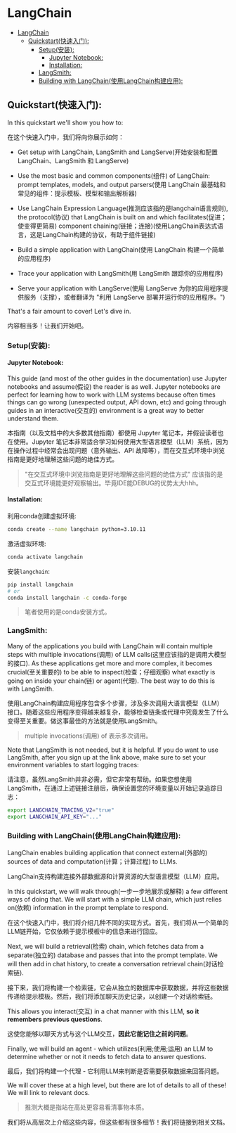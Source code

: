 # LangChain

- [LangChain](#langchain)
  - [Quickstart(快速入门):](#quickstart快速入门)
    - [Setup(安装):](#setup安装)
      - [Jupyter Notebook:](#jupyter-notebook)
      - [Installation:](#installation)
    - [LangSmith:](#langsmith)
    - [Building with LangChain(使用LangChain构建应用):](#building-with-langchain使用langchain构建应用)


## Quickstart(快速入门):

In this quickstart we'll show you how to:<br>

在这个快速入门中，我们将向你展示如何：<br>

- Get setup with LangChain, LangSmith and LangServe(开始安装和配置 LangChain、LangSmith 和 LangServe)

- Use the most basic and common components(组件) of LangChain: prompt templates, models, and output parsers(使用 LangChain 最基础和常见的组件：提示模板、模型和输出解析器)

- Use LangChain Expression Language(推测应该指的是langchain语言规则), the protocol(协议) that LangChain is built on and which facilitates(促进；使变得更简易) component chaining(链接；连接)(使用LangChain表达式语言，这是LangChain构建的协议，有助于组件链接)

- Build a simple application with LangChain(使用 LangChain 构建一个简单的应用程序)

- Trace your application with LangSmith(用 LangSmith 跟踪你的应用程序)

- Serve your application with LangServe(使用 LangServe 为你的应用程序提供服务（支撑），或者翻译为 "利用 LangServe 部署并运行你的应用程序。")

That's a fair amount to cover! Let's dive in.<br>

内容相当多！让我们开始吧。<br>

### Setup(安装):

#### Jupyter Notebook:

This guide (and most of the other guides in the documentation) use Jupyter notebooks and assume(假设) the reader is as well. Jupyter notebooks are perfect for learning how to work with LLM systems because often times things can go wrong (unexpected output, API down, etc) and going through guides in an interactive(交互的) environment is a great way to better understand them.<br>

本指南（以及文档中的大多数其他指南）都使用 Jupyter 笔记本，并假设读者也在使用。Jupyter 笔记本非常适合学习如何使用大型语言模型（LLM）系统，因为在操作过程中经常会出现问题（意外输出、API 故障等），而在交互式环境中浏览指南是更好地理解这些问题的绝佳方式。<br>

> "在交互式环境中浏览指南是更好地理解这些问题的绝佳方式" 应该指的是交互式环境能更好观察输出。毕竟IDE能DEBUG的优势太大hhh。

#### Installation:

利用conda创建虚拟环境:<br>

```bash
conda create --name langchain python=3.10.11
```

激活虚拟环境:<br>

```bash
conda activate langchain
```

安装`langchain`:<br>

```bash
pip install langchain
# or
conda install langchain -c conda-forge
```

> 笔者使用的是conda安装方式。

### LangSmith:

Many of the applications you build with LangChain will contain multiple steps with multiple invocations(调用) of LLM calls(这里应该指的是调用大模型的接口). As these applications get more and more complex, it becomes crucial(至关重要的) to be able to inspect(检查；仔细观察) what exactly is going on inside your chain(链) or agent(代理). The best way to do this is with LangSmith.<br>

使用LangChain构建应用程序包含多个步骤，涉及多次调用大语言模型（LLM）接口。随着这些应用程序变得越来越复杂，能够检查链条或代理中究竟发生了什么变得至关重要。做这事最佳的方法就是使用LangSmith。<br>

> multiple invocations(调用) of 表示多次调用。

Note that LangSmith is not needed, but it is helpful. If you do want to use LangSmith, after you sign up at the link above, make sure to set your environment variables to start logging traces:<br>

请注意，虽然LangSmith并非必需，但它非常有帮助。如果您想使用LangSmith，在通过上述链接注册后，确保设置您的环境变量以开始记录追踪日志：<br>

```bash
export LANGCHAIN_TRACING_V2="true"
export LANGCHAIN_API_KEY="..."
```

### Building with LangChain(使用LangChain构建应用):

LangChain enables building application that connect external(外部的) sources of data and computation(计算；计算过程) to LLMs. <br>

LangChain支持构建连接外部数据源和计算资源的大型语言模型（LLM）应用。<br>

In this quickstart, we will walk through(一步一步地展示或解释) a few different ways of doing that. We will start with a simple LLM chain, which just relies on(依赖) information in the prompt template to respond. <br>

在这个快速入门中，我们将介绍几种不同的实现方式。首先，我们将从一个简单的LLM链开始，它仅依赖于提示模板中的信息来进行回应。<br>

Next, we will build a retrieval(检索) chain, which fetches data from a separate(独立的) database and passes that into the prompt template. We will then add in chat history, to create a conversation retrieval chain(对话检索链). <br>

接下来，我们将构建一个检索链，它会从独立的数据库中获取数据，并将这些数据传递给提示模板。然后，我们将添加聊天历史记录，以创建一个对话检索链。<br>

This allows you interact(交互) in a chat manner with this LLM, **so it remembers previous questions**. <br>

这使您能够以聊天方式与这个LLM交互，**因此它能记住之前的问题**。<br>

Finally, we will build an agent - which utilizes(利用;使用;运用) an LLM to determine whether or not it needs to fetch data to answer questions. <br>

最后，我们将构建一个代理 - 它利用LLM来判断是否需要获取数据来回答问题。<br>

We will cover these at a high level, but there are lot of details to all of these! We will link to relevant docs.<br>

> 推测大概是指站在高处更容易看清事物本质。

我们将从高层次上介绍这些内容，但这些都有很多细节！我们将链接到相关文档。<br>

